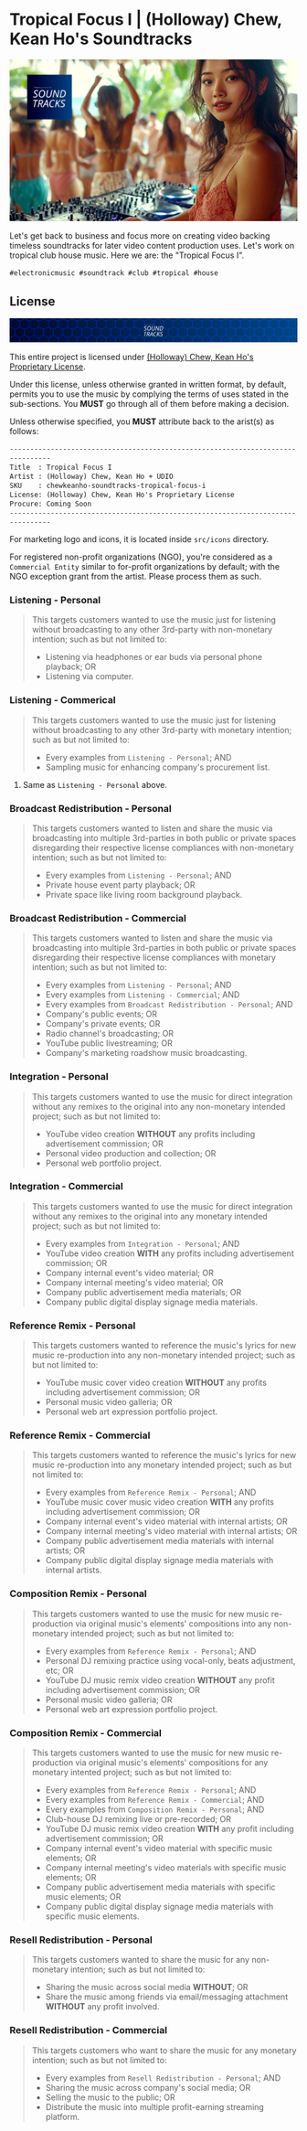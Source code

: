 # Tropical Focus I | (Holloway) Chew, Kean Ho's Soundtracks

[![chewkeanho-soundtracks](Thumbnails/video-thumbnail.jpg)](#)

Let's get back to business and focus more on creating video backing
timeless soundtracks for later video content production uses. Let's
work on tropical club house music. Here we are: the "Tropical Focus I".

```
#electronicmusic #soundtrack #club #tropical #house
```




## License

[![chewkeanho-soundtracks](.internals/icons/animated-banner_1200x100.svg)](#)

This entire project is licensed under
[(Holloway) Chew, Kean Ho's Proprietary License](LICENSE.txt).

Under this license, unless otherwise granted in written format, by default,
permits you to use the music by complying the terms of uses stated in the
sub-sections. You **MUST** go through all of them before making a decision.

Unless otherwise specified, you **MUST** attribute back to the arist(s) as
follows:

```
--------------------------------------------------------------------------------
Title  : Tropical Focus I
Artist : (Holloway) Chew, Kean Ho + UDIO
SKU    : chewkeanho-soundtracks-tropical-focus-i
License: (Holloway) Chew, Kean Ho's Proprietary License
Procure: Coming Soon
--------------------------------------------------------------------------------
```

For marketing logo and icons, it is located inside `src/icons` directory.

For registered non-profit organizations (NGO), you're considered as a
`Commercial Entity` similar to for-profit organizations by default; with the
NGO exception grant from the artist. Please process them as such.



### Listening - Personal

> This targets customers wanted to use the music just for listening without
> broadcasting to any other 3rd-party with non-monetary intention; such as but
> not limited to:
>
> * Listening via headphones or ear buds via personal phone playback; OR
> * Listening via computer.



### Listening - Commerical

> This targets customers wanted to use the music just for listening without
> broadcasting to any other 3rd-party with monetary intention; such as but
> not limited to:
>
> * Every examples from `Listening - Personal`; AND
> * Sampling music for enhancing company's procurement list.

1. Same as `Listening - Personal` above.



### Broadcast Redistribution - Personal

> This targets customers wanted to listen and share the music via broadcasting
> into multiple 3rd-parties in both public or private spaces disregarding their
> respective license compliances with non-monetary intention; such as but not
> limited to:
>
> * Every examples from `Listening - Personal`; AND
> * Private house event party playback; OR
> * Private space like living room background playback.



### Broadcast Redistribution - Commercial

> This targets customers wanted to listen and share the music via broadcasting
> into multiple 3rd-parties in both public or private spaces disregarding their
> respective license compliances with monetary intention; such as but not
> limited to:
>
> * Every examples from `Listening - Personal`; AND
> * Every examples from `Listening - Commercial`; AND
> * Every examples from `Broadcast Redistribution - Personal`; AND
> * Company's public events; OR
> * Company's private events; OR
> * Radio channel's broadcasting; OR
> * YouTube public livestreaming; OR
> * Company's marketing roadshow music broadcasting.



### Integration - Personal

> This targets customers wanted to use the music for direct integration without
> any remixes to the original into any non-monetary intended project; such as
> but not limited to:
>
> * YouTube video creation **WITHOUT** any profits including advertisement
>   commission; OR
> * Personal video production and collection; OR
> * Personal web portfolio project.



### Integration - Commercial

> This targets customers wanted to use the music for direct integration without
> any remixes to the original into any monetary intended project; such as but
> not limited to:
>
> * Every examples from `Integration - Personal`; AND
> * YouTube video creation **WITH** any profits including advertisement
>   commission; OR
> * Company internal event's video material; OR
> * Company internal meeting's video material; OR
> * Company public advertisement media materials; OR
> * Company public digital display signage media materials.



### Reference Remix - Personal

> This targets customers wanted to reference the music's lyrics for new music
> re-production into any non-monetary intended project; such as but not limited
> to:
>
> * YouTube music cover video creation **WITHOUT** any profits including
>   advertisement commission; OR
> * Personal music video galleria; OR
> * Personal web art expression portfolio project.



### Reference Remix - Commercial

> This targets customers wanted to reference the music's lyrics for new music
> re-production into any monetary intended project; such as but not limited to:
>
> * Every examples from `Reference Remix - Personal`; AND
> * YouTube music cover music video creation **WITH** any profits including
>   advertisement commission; OR
> * Company internal event's video material with internal artists; OR
> * Company internal meeting's video material with internal artists; OR
> * Company public advertisement media materials with internal artists; OR
> * Company public digital display signage media materials with internal
>   artists.



### Composition Remix - Personal

> This targets customers wanted to use the music for new music re-production
> via original music's elements' compositions into any non-monetary intended
> project; such as but not limited to:
>
> * Every examples from `Reference Remix - Personal`; AND
> * Personal DJ remixing practice using vocal-only, beats adjustment, etc; OR
> * YouTube DJ music remix video creation **WITHOUT** any profit including
>   advertisement commission; OR
> * Personal music video galleria; OR
> * Personal web art expression portfolio project.



### Composition Remix - Commercial

> This targets customers wanted to use the music for new music re-production
> via original music's elements' compositions for any monetary intented project;
> such as but not limited to:
>
> * Every examples from `Reference Remix - Personal`; AND
> * Every examples from `Reference Remix - Commercial`; AND
> * Every examples from `Composition Remix - Personal`; AND
> * Club-house DJ remixing live or pre-recorded; OR
> * YouTube DJ music remix video creation **WITH** any profit including
>   advertisement commission; OR
> * Company internal event's video material with specific music elements; OR
> * Company internal meeting's video materials with specific music elements; OR
> * Company public advertisement media materials with specific music
>   elements; OR
> * Company public digital display signage media materials with specific music
>   elements.



### Resell Redistribution - Personal

> This targets customers wanted to share the music for any non-monetary
> intention; such as but not limited to:
>
> * Sharing the music across social media **WITHOUT**; OR
> * Share the music among friends via email/messaging attachment **WITHOUT**
>   any profit involved.



### Resell Redistribution - Commercial

> This targets customers who want to share the music for any monetary intention;
> such as but not limited to:
>
> * Every examples from `Resell Redistribution - Personal`; AND
> * Sharing the music across company's social media; OR
> * Selling the music to the public; OR
> * Distribute the music into multiple profit-earning streaming platform.
